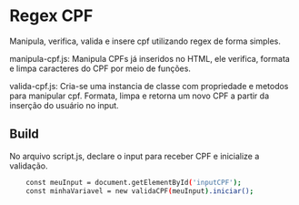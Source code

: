 
# Regex CPF

Manipula, verifica, valida e insere cpf utilizando regex de forma simples.

manipula-cpf.js: Manipula CPFs já inseridos no HTML, ele verifica, formata e limpa caracteres do CPF por meio de funções.

valida-cpf.js: Cria-se uma instancia de classe com propriedade e metodos para manipular cpf.
Formata, limpa e retorna um novo CPF a partir da inserção do usuário no input.







## Build

No arquivo script.js, declare o input para receber CPF e inicialize a validação.

```bash
    const meuInput = document.getElementById('inputCPF');
    const minhaVariavel = new validaCPF(meuInput).iniciar();
```

